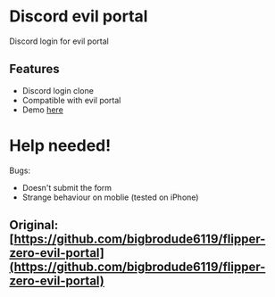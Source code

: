 # Discord evil portal

Discord login for evil portal

## Features

- Discord login clone
- Compatible with evil portal
- Demo [here](https://raw.githack.com/JM26NET/flipper-zero-evil-portal/main/portals/discord-assets/Discord%20nano.min.html)

# Help needed!

Bugs:
- Doesn't submit the form
- Strange behaviour on moblie (tested on iPhone)

## Original: [https://github.com/bigbrodude6119/flipper-zero-evil-portal](https://github.com/bigbrodude6119/flipper-zero-evil-portal)
